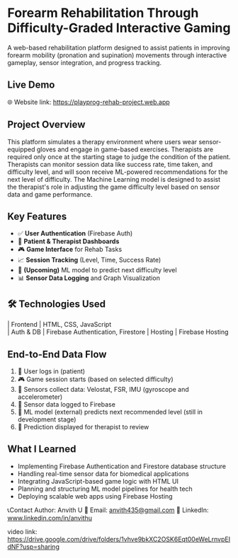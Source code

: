 # Forearm Rehabilitation Through Difficulty-Graded Interactive Gaming


A web-based rehabilitation platform designed to assist patients in improving forearm mobility (pronation and supination) movements through interactive gameplay, sensor integration, and progress tracking.

## Live Demo
🌐 Website link: https://playprog-rehab-project.web.app

## Project Overview
This platform simulates a therapy environment where users wear sensor-equipped gloves and engage in game-based exercises.
Therapists are required only once at the starting stage to judge the condition of the patient.
Therapists can monitor session data like success rate, time taken, and difficulty level, and will soon receive ML-powered recommendations for the next level of difficulty.
The Machine Learning model is designed to assist the therapist's role in adjusting the game difficulty level based on sensor data and game performance.

## Key Features

- ✅ **User Authentication** (Firebase Auth)
- 🏥 **Patient & Therapist Dashboards**
- 🎮 **Game Interface** for Rehab Tasks
- 📈 **Session Tracking** (Level, Time, Success Rate)
- 🧠 **(Upcoming)** ML model to predict next difficulty level
- 📊 **Sensor Data Logging** and Graph Visualization

## 🛠️ Technologies Used

           

| Frontend     | HTML, CSS, JavaScript         
| Auth & DB    | Firebase Authentication, Firestore 
| Hosting      | Firebase Hosting     


## End-to-End Data Flow
1. 👤 User logs in (patient)
2. 🎮 Game session starts (based on selected difficulty)
3. 🧤 Sensors collect data: Velostat, FSR, IMU (gyroscope and accelerometer) 
4. 📁 Sensor data logged to Firebase
5. 🧠 ML model (external) predicts next recommended level (still in development stage)
6. 🔁 Prediction displayed for therapist to review


## What I Learned

- Implementing Firebase Authentication and Firestore database structure
- Handling real-time sensor data for biomedical applications
- Integrating JavaScript-based game logic with HTML UI
- Planning and structuring ML model pipelines for health tech
- Deploying scalable web apps using Firebase Hosting

📞Contact
Author: Anvith U
📧 Email: anvith435@gmail.com
🔗 LinkedIn: www.linkedin.com/in/anvithu

video link:
https://drive.google.com/drive/folders/1vhve9bkXC2OSK6Eqt00eWeLrnvpEIdNF?usp=sharing








